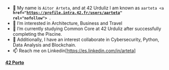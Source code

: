 - 👋 My name is <code>Aitor Arteta</code>, and at 42 Urduliz I am known as <code>aarteta  <a <strong> href="https://profile.intra.42.fr/users/aarteta" rel="nofollow"></strong></a> </code>.
- 👀 I’m interested in Architecture, Business and Travel
- 🌱 I’m currently studying Common Core at 42 Urduliz after successfully completing the Piscine.
- 🚀 Additionally, I have an interest collaborate in Cybersecurity, Python, Data Analysis and Blockchain.
- 📫 Reach me on Linkedin[https://es.linkedin.com/in/arteta]


<a href="https://www.42porto.com" rel="nofollow"><strong>42 Porto</strong></a>
